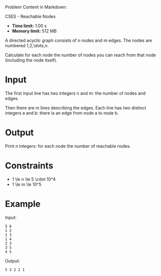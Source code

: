Problem Content in Markdown:


CSES \- Reachable Nodes




* **Time limit:** 1\.00 s
* **Memory limit:** 512 MB




A directed acyclic graph consists of n nodes and m edges. The nodes are numbered 1,2,\\dots,n.


Calculate for each node the number of nodes you can reach from that node (including the node itself).


Input
=====


The first input line has two integers n and m: the number of nodes and edges.


Then there are m lines describing the edges. Each line has two distinct integers a and b: there is an edge from node a to node b.


Output
======


Print n integers: for each node the number of reachable nodes.


Constraints
===========


* 1 \\le n \\le 5 \\cdot 10^4
* 1 \\le m \\le 10^5


Example
=======


Input:



```
5 6
1 2
1 3
1 4
2 3
3 5
4 5

```

Output:



```
5 3 2 2 1

```
 
